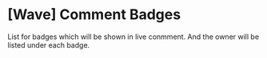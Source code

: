 # [Wave] Comment Badges

List for badges which will be shown in live conmment. And the owner will be listed under each badge.
